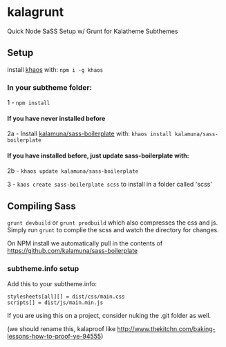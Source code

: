 # kalagrunt

Quick Node SaSS Setup w/ Grunt for Kalatheme Subthemes

## Setup
install [khaos](https://github.com/segmentio/khaos) with: ```npm i -g khaos```

### In your subtheme folder:
1 - ```npm install```

#### If you have never installed before
2a - Install [kalamuna/sass-boilerplate](https://github.com/kalamuna/sass-boilerplate) with: ```khaos install kalamuna/sass-boilerplate```
#### If you have installed before, just update sass-boilerplate with:
2b - ```khaos update kalamuna/sass-boilerplate```

3 - ```kaos create sass-boilerplate scss``` to install in a folder called 'scss'


## Compiling Sass
```grunt devbuild```
or
```grunt prodbuild``` which also compresses the css and js.
Simply run ```grunt``` to complie the scss and watch the directory for changes.

On NPM install we automatically pull in the contents of https://github.com/kalamuna/sass-boilerplate

### subtheme.info setup
Add this to your subtheme.info:

```
stylesheets[all][] = dist/css/main.css
scripts[] = dist/js/main.min.js
```

If you are using this on a project, consider nuking the .git folder as well.

(we should rename this, kalaproof like http://www.thekitchn.com/baking-lessons-how-to-proof-ye-94555)
